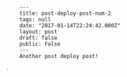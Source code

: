 
        ---
        title: post-deploy-post-num-2
        tags: null
        date: "2017-01-14T22:24:42.000Z"
        layout: post
        draft: false
        public: False
        ---
        Another post deploy post!
ᐧ

        
